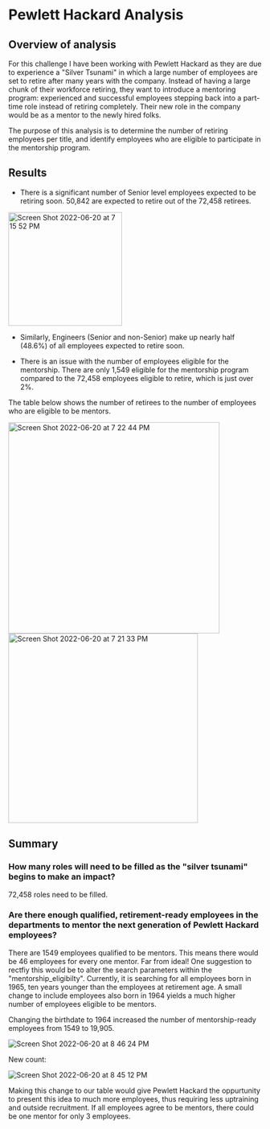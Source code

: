 # Pewlett Hackard Analysis

## Overview of analysis

For this challenge I have been working with Pewlett Hackard as they are due to experience a "Silver Tsunami" in which a large number of employees are set to retire after many years with the company. Instead of having a large chunk of their workforce retiring, they want to introduce a mentoring program: experienced and successful employees stepping back into a part-time role instead of retiring completely. Their new role in the company would be as a mentor to the newly hired folks. 

The purpose of this analysis is to determine the number of retiring employees per title, and identify employees who are eligible to participate in the mentorship program. 


## Results

 - There is a significant number of Senior level employees expected to be retiring soon. 50,842 are expected to retire out of the 72,458 retirees.
 
<img width="226" alt="Screen Shot 2022-06-20 at 7 15 52 PM" src="https://user-images.githubusercontent.com/104115586/174700322-0c7ec91d-60ff-44d0-891b-072b966d4dda.png">

- Similarly, Engineers (Senior and non-Senior) make up nearly half (48.6%) of all employees expected to retire soon.


- There is an issue with the number of employees eligible for the mentorship. There are only 1,549 eligible for the mentorship program compared to the 72,458 employees eligible to retire, which is just over 2%.

The table below shows the number of retirees to the number of employees who are eligible to be mentors.

<img width="420" alt="Screen Shot 2022-06-20 at 7 22 44 PM" src="https://user-images.githubusercontent.com/104115586/174700295-9dc39096-9651-4cc0-a31d-0d2835ddb80e.png">


<img width="377" alt="Screen Shot 2022-06-20 at 7 21 33 PM" src="https://user-images.githubusercontent.com/104115586/174700313-8d021823-92d4-4c17-926d-5e3acc96f4bc.png">

## Summary

### How many roles will need to be filled as the "silver tsunami" begins to make an impact?

72,458 roles need to be filled.

### Are there enough qualified, retirement-ready employees in the departments to mentor the next generation of Pewlett Hackard employees?

There are 1549 employees qualified to be mentors. This means there would be 46 employees for every one mentor. Far from ideal! One suggestion to rectfiy this would be to alter the search parameters within the "mentorship_eligibilty". Currently, it is searching for all employees born in 1965, ten years younger than the employees at retirement age. A small change to include employees also born in 1964 yields a much higher number of employees eligible to be mentors.

Changing the birthdate to 1964 increased the number of mentorship-ready employees from 1549 to 19,905.

![Screen Shot 2022-06-20 at 8 46 24 PM](https://user-images.githubusercontent.com/104115586/174705617-49e6fcfe-2b09-40a6-9038-3c9984890190.png)

New count:

![Screen Shot 2022-06-20 at 8 45 12 PM](https://user-images.githubusercontent.com/104115586/174705585-e39dd790-bd8f-4ff2-b3a2-0625d166586f.png)

Making this change to our table would give Pewlett Hackard the oppurtunity to present this idea to much more employees, thus requiring less uptraining and outside recruitment. If all employees agree to be mentors, there could be one mentor for only 3 employees.





